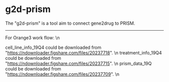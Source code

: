 # g2d-prism
The "g2d-prism" is a tool aim to connect gene2drug to PRISM. 

-----------------------------------------------------------------------------------------------
For Orange3 work flow: \n

cell_line_info_19Q4 could be downloaded from "https://ndownloader.figshare.com/files/20237718". \n
treatment_info_19Q4 could be downloaded from "https://ndownloader.figshare.com/files/20237715". \n
prism_data_19Q could be downloaded from "https://ndownloader.figshare.com/files/20237709". \n
